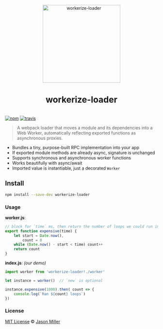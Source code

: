 <p align="center">
  <img src="https://i.imgur.com/qZpzUBh.png" width="256" height="256" alt="workerize-loader">
  <h1 align="center">workerize-loader</h1>
  <br>
  <a href="https://www.npmjs.org/package/workerize-loader"><img src="https://img.shields.io/npm/v/workerize-loader.svg?style=flat" alt="npm"></a> <a href="https://travis-ci.org/developit/workerize-loader"><img src="https://travis-ci.org/developit/workerize-loader.svg?branch=master" alt="travis"></a>
</p>


> A webpack loader that moves a module and its dependencies into a Web Worker, automatically reflecting exported functions as asynchronous proxies.

- Bundles a tiny, purpose-built RPC implementation into your app
- If exported module methods are already async, signature is unchanged
- Supports synchronous and asynchronous worker functions
- Works beautifully with async/await
- Imported value is instantiable, just a decorated `Worker`


## Install

```sh
npm install --save-dev workerize-loader
```


### Usage

**worker.js**:

```js
// block for `time` ms, then return the number of loops we could run in that time:
export function expensive(time) {
	let start = Date.now(),
		count = 0
	while (Date.now() - start < time) count++
	return count
}
```

**index.js**: _(our demo)_

```js
import worker from 'workerize-loader!./worker'

let instance = worker()  // `new` is optional

instance.expensive(1000).then( count => {
	console.log(`Ran ${count} loops`)
})
```

### License

[MIT License](LICENSE.md) © [Jason Miller](https://jasonformat.com)
